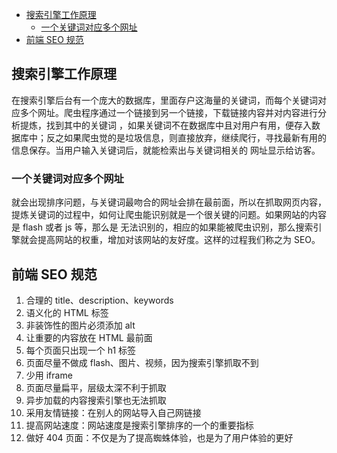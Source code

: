 
<!-- vim-markdown-toc GitLab -->

* [搜索引擎工作原理](#搜索引擎工作原理)
	* [一个关键词对应多个网址](#一个关键词对应多个网址)
* [前端 SEO 规范](#前端-seo-规范)

<!-- vim-markdown-toc -->

## 搜索引擎工作原理

在搜索引擎后台有一个庞大的数据库，里面存户这海量的关键词，而每个关键词对应多个网址。爬虫程序通过一个链接到另一个链接，下载链接内容并对内容进行分析提炼，找到其中的关键词
，如果关键词不在数据库中且对用户有用，便存入数据库中；反之如果爬虫觉的是垃圾信息，则直接放弃，继续爬行，寻找最新有用的信息保存。当用户输入关键词后，就能检索出与关键词相关的
网址显示给访客。

### 一个关键词对应多个网址

就会出现排序问题，与关键词最吻合的网址会排在最前面，所以在抓取网页内容，提炼关键词的过程中，如何让爬虫能识别就是一个很关键的问题。如果网站的内容是 flash 或者 js 等，那么是
无法识别的，相应的如果能被爬虫识别，那么搜索引擎就会提高网站的权重，增加对该网站的友好度。这样的过程我们称之为 SEO。

## 前端 SEO 规范

1. 合理的 title、description、keywords
2. 语义化的 HTML 标签
3. 非装饰性的图片必须添加 alt
4. 让重要的内容放在 HTML 最前面
5. 每个页面只出现一个 h1 标签
6. 页面尽量不做成 flash、图片、视频，因为搜索引擎抓取不到
7. 少用 iframe
8. 页面尽量扁平，层级太深不利于抓取
9. 异步加载的内容搜索引擎也无法抓取
10. 采用友情链接：在别人的网站导入自己网链接
11. 提高网站速度：网站速度是搜索引擎排序的一个的重要指标
12. 做好 404 页面：不仅是为了提高蜘蛛体验，也是为了用户体验的更好

